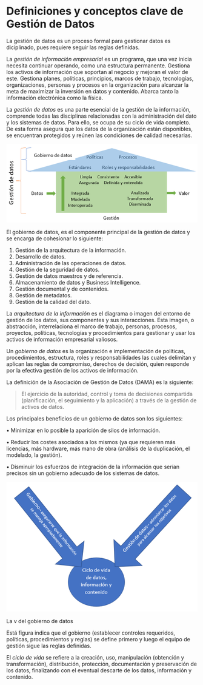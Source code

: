 # Definiciones y conceptos clave de Gestión de Datos

La gestión de datos es un proceso formal para gestionar datos es diciplinado, pues requiere seguir las reglas definidas. 

La *gestión de información empresarial* es un programa, que una vez inicia necesita continuar operando, como una estructura permanente. Gestiona los activos de información que soportan al negocio y mejoran el valor de este. Gestiona planes, políticas, principios, marcos de trabajo, tecnologías, organizaciones, personas y procesos en la organización para alcanzar la meta de maximizar la inversión en datos y contenido. Abarca tanto la información electrónica como la física.

La *gestión de datos* es una parte esencial de la gestión de la información, comprende todas las disciplinas relacionadas con la administración del dato y los sistemas de datos. Para ello, se ocupa de su ciclo de vida completo. De esta forma asegura que los datos de la organización están disponibles, se encuentran protegidos y reúnen las condiciones de calidad necesarias.

![Gestión de datos](https://github.com/macomeza/dataGovernance/blob/main/gestionDeDatosv2.png)

El gobierno de datos, es el componente principal de la gestión de datos y se encarga de cohesionar lo siguiente:
1.	Gestión de la arquitectura de la información.
2.	Desarrollo de datos.
3.	Administración de las operaciones de datos.
4.	Gestión de la seguridad de datos.
5.	Gestión de datos maestros y de referencia.
6.	Almacenamiento de datos y Business Intelligence.
7.	Gestión documental y de contenidos.
8.	Gestión de metadatos.
9.	Gestión de la calidad del dato.

La *arquitectura de la información* es el diagrama o imagen del entorno de gestión de los datos, sus componentes y sus interacciones. Esta imagen, o abstracción, interrelaciona el marco de trabajo, personas, procesos, proyectos, políticas, tecnologías y procedimientos para gestionar y usar los activos de información empresarial valiosos.

Un *gobierno de datos* es la organización e implementación de políticas, procedimientos, estructura, roles y responsabilidades las cuales delimitan y aplican las reglas de compromiso, derechos de decisión, quien responde por la efectiva gestión de los activos de información.

La definición de la Asociación de Gestión de Datos (DAMA) es la siguiente: 

> El ejercicio de la autoridad, control y toma de decisiones compartida (planificación, el seguimiento y la aplicación) a través de la gestión de activos de datos.

Los principales beneficios de un gobierno de datos son los siguientes:

•	Minimizar en lo posible la aparición de silos de información.

•	Reducir los costes asociados a los mismos (ya que requieren más licencias, más hardware, más mano de obra (análisis de la duplicación, el modelado, la gestión).

•	Disminuir los esfuerzos de integración de la información que serían precisos sin un gobierno adecuado de los sistemas de datos.

![v del gobierno de datos](https://github.com/macomeza/dataGovernance/blob/main/vDeGobiernoDatos.png)

La v del gobierno de datos

Está figura indica que el gobierno (establecer controles requeridos, políticas, procedimientos y reglas) se define primero y luego el equipo de gestión sigue las reglas definidas.

El *ciclo de vida* se refiere a la creación, uso, manipulación (obtención y transformación), distribución, protección, documentación y preservación de los datos, finalizando con el eventual descarte de los datos, información y contenido. 
